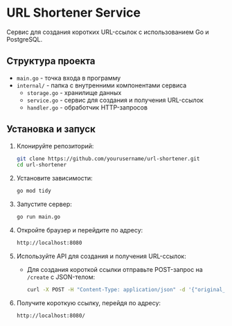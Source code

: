# URL Shortener Service

Сервис для создания коротких URL-ссылок с использованием Go и PostgreSQL.

## Структура проекта 

- `main.go` - точка входа в программу
- `internal/` - папка с внутренними компонентами сервиса
  - `storage.go` - хранилище данных
  - `service.go` - сервис для создания и получения URL-ссылок
  - `handler.go` - обработчик HTTP-запросов

## Установка и запуск

1. Клонируйте репозиторий:
   ```bash
   git clone https://github.com/yourusername/url-shortener.git
   cd url-shortener
   ```

2. Установите зависимости:
   ```bash
   go mod tidy
   ```

3. Запустите сервер:
   ```bash
   go run main.go
   ```

4. Откройте браузер и перейдите по адресу:
   ```bash
   http://localhost:8080
   ```

5. Используйте API для создания и получения URL-ссылок:
   - Для создания короткой ссылки отправьте POST-запрос на `/create` с JSON-телом:
     ```bash
     curl -X POST -H "Content-Type: application/json" -d '{"original_url": "https://example.com"}' http://localhost:8080/create
     ```

6. Получите короткую ссылку, перейдя по адресу:
   ```bash
   http://localhost:8080/
   ```









